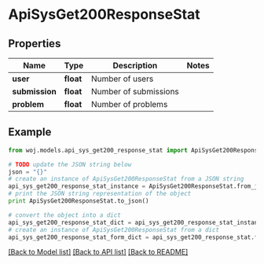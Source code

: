 # ApiSysGet200ResponseStat


## Properties
Name | Type | Description | Notes
------------ | ------------- | ------------- | -------------
**user** | **float** | Number of users | 
**submission** | **float** | Number of submissions | 
**problem** | **float** | Number of problems | 

## Example

```python
from woj.models.api_sys_get200_response_stat import ApiSysGet200ResponseStat

# TODO update the JSON string below
json = "{}"
# create an instance of ApiSysGet200ResponseStat from a JSON string
api_sys_get200_response_stat_instance = ApiSysGet200ResponseStat.from_json(json)
# print the JSON string representation of the object
print ApiSysGet200ResponseStat.to_json()

# convert the object into a dict
api_sys_get200_response_stat_dict = api_sys_get200_response_stat_instance.to_dict()
# create an instance of ApiSysGet200ResponseStat from a dict
api_sys_get200_response_stat_form_dict = api_sys_get200_response_stat.from_dict(api_sys_get200_response_stat_dict)
```
[[Back to Model list]](../README.md#documentation-for-models) [[Back to API list]](../README.md#documentation-for-api-endpoints) [[Back to README]](../README.md)



